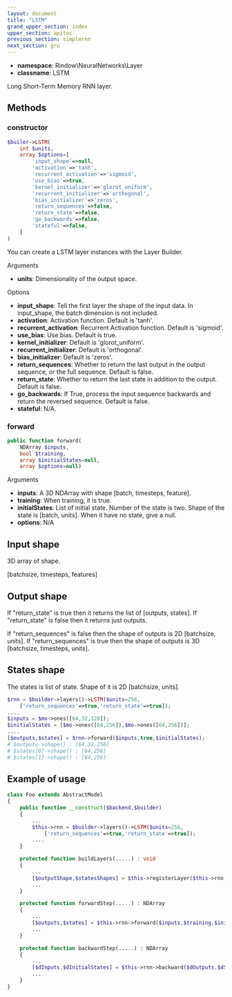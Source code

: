 ```yaml
---
layout: document
title: "LSTM"
grand_upper_section: index
upper_section: apitoc
previous_section: simplernn
next_section: gru
---
```


- **namespace**: Rindow\NeuralNetworks\Layer
- **classname**: LSTM

Long Short-Term Memory RNN layer.

Methods
-------

### constructor
```php
$builer->LSTM(
    int $units,
    array $options=[
        'input_shape'=>null,
        'activation'=>'tanh',
        'recurrent_activation'=>'sigmoid',
        'use_bias'=>true,
        'kernel_initializer'=>'glorot_uniform',
        'recurrent_initializer'=>'orthogonal',
        'bias_initializer'=>'zeros',
        'return_sequences'=>false,
        'return_state'=>false,
        'go_backwards'=>false,
        'stateful'=>false,
    ]
)
```
You can create a LSTM layer instances with the Layer Builder.

Arguments
- **units**: Dimensionality of the output space.

Options

- **input_shape**: Tell the first layer the shape of the input data. In input_shape, the batch dimension is not included.
- **activation**: Activation function. Default is 'tanh'.
- **recurrent_activation**: Recurrent Activation function. Default is 'sigmoid'.
- **use_bias**: Use bias. Default is true.
- **kernel_initializer**: Default is 'glorot_uniform'.
- **recurrent_initializer**: Default is 'orthogonal'.
- **bias_initializer**: Default is 'zeros'.
- **return_sequences**: Whether to return the last output in the output sequence, or the full sequence. Default is false.
- **return_state**: Whether to return the last state in addition to the output. Default is false.
- **go_backwards**: If True, process the input sequence backwards and return the reversed sequence. Default is false.
- **stateful**: N/A.

### forward
```php
public function forward(
    NDArray $inputs,
    bool $training,
    array $initialStates=null,
    array $options=null)
```
Arguments
- **inputs**: A 3D NDArray with shape [batch, timesteps, feature].
- **training**: When training, it is true.
- **initialStates**: List of initial state. Number of the state is two. Shape of the state is [batch, units]. When it have no state, give a null.
- **options**: N/A

Input shape
-----------
3D array of shape.

[batchsize, timesteps, features]

Output shape
------------
If "return_state" is true then it returns the list of [outputs, states].
If "return_state" is false then it returns just outputs.

If "return_sequences" is false then the shape of outputs is 2D [batchsize, units].
If "return_sequences" is true then the shape of outputs is 3D [batchsize, timesteps, units].

States shape
------------
The states is list of state. Shape of it is 2D [batchsize, units].

```php
$rnn = $builder->layers()->LSTM($units=256,
    ['return_sequences'=>true,'return_state'=>true]);
....
$inputs = $mo->ones([64,32,128]);
$initialStates = [$mo->ones([64,256]),$mo->ones([64,256])];
....
[$outputs,$states] = $rnn->forward($inputs,true,$initialStates);
# $outputs->shape() : [64,32,256]
# $states[0]->shape() : [64,256]
# $states[1]->shape() : [64,256]
```


Example of usage
----------------

```php
class Foo extends AbstractModel
{
    public function __construct($backend,$builder)
    {
        ...
        $this->rnn = $builder->layers()->LSTM($units=256,
            ['return_sequences'=>true,'return_state'=>true]);
        ....
    }

    protected function buildLayers(.....) : void
    {
        ...
        [$outputShape,$statesShapes] = $this->registerLayer($this->rnn,$inputShape);
        ...
    }

    protected function forwardStep(.....) : NDArray
    {
        ...
        [$outputs,$states] = $this->rnn->forward($inputs,$training,$initialStates);
        ...
    }

    protected function backwardStep(.....) : NDArray
    {
        ...
        [$dInputs,$dInitialStates] = $this->rnn->backward($dOutputs,$dStates);
        ...
    }
}
```
